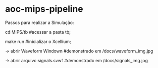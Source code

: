 # aoc-mips-pipeline
Passos para realizar a Simulação:

 cd MIPS/tb                        #acessar a pasta tb;

 make run                          #inicializar o Xcellium;

 -> abrir Waveform Windown         #demonstrado em /docs/waveform_img.jpg
 
 -> abrir arquivo signals.svwf     #demonstrado em /docs/signals_img.jpg